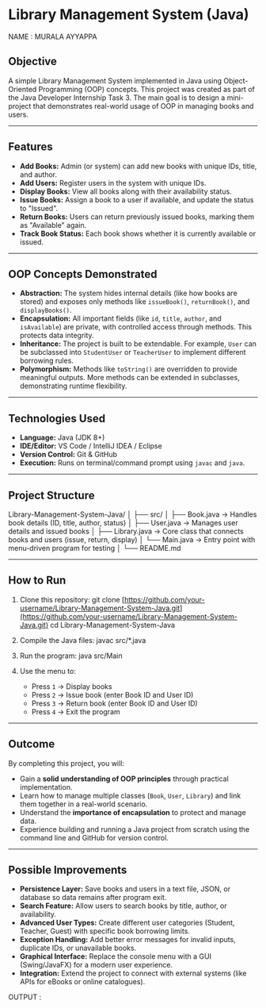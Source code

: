 # Library Management System (Java)

NAME : MURALA AYYAPPA

## Objective

A simple Library Management System implemented in Java using Object-Oriented Programming (OOP) concepts.
This project was created as part of the Java Developer Internship Task 3. The main goal is to design a mini-project that demonstrates real-world usage of OOP in managing books and users.

---

## Features

* **Add Books:** Admin (or system) can add new books with unique IDs, title, and author.
* **Add Users:** Register users in the system with unique IDs.
* **Display Books:** View all books along with their availability status.
* **Issue Books:** Assign a book to a user if available, and update the status to "Issued".
* **Return Books:** Users can return previously issued books, marking them as "Available" again.
* **Track Book Status:** Each book shows whether it is currently available or issued.

---

## OOP Concepts Demonstrated

* **Abstraction:** The system hides internal details (like how books are stored) and exposes only methods like `issueBook()`, `returnBook()`, and `displayBooks()`.
* **Encapsulation:** All important fields (like `id`, `title`, `author`, and `isAvailable`) are private, with controlled access through methods. This protects data integrity.
* **Inheritance:** The project is built to be extendable. For example, `User` can be subclassed into `StudentUser` or `TeacherUser` to implement different borrowing rules.
* **Polymorphism:** Methods like `toString()` are overridden to provide meaningful outputs. More methods can be extended in subclasses, demonstrating runtime flexibility.

---

## Technologies Used

* **Language:** Java (JDK 8+)
* **IDE/Editor:** VS Code / IntelliJ IDEA / Eclipse
* **Version Control:** Git & GitHub
* **Execution:** Runs on terminal/command prompt using `javac` and `java`.

---

## Project Structure

Library-Management-System-Java/
│
├── src/
│   ├── Book.java   → Handles book details (ID, title, author, status)
│   ├── User.java   → Manages user details and issued books
│   ├── Library.java → Core class that connects books and users (issue, return, display)
│   └── Main.java   → Entry point with menu-driven program for testing
│
└── README.md

---

## How to Run

1. Clone this repository:
   git clone [https://github.com/your-username/Library-Management-System-Java.git](https://github.com/your-username/Library-Management-System-Java.git)
   cd Library-Management-System-Java

2. Compile the Java files:
   javac src/*.java

3. Run the program:
   java src/Main

4. Use the menu to:

   * Press `1` → Display books
   * Press `2` → Issue book (enter Book ID and User ID)
   * Press `3` → Return book (enter Book ID and User ID)
   * Press `4` → Exit the program

---

## Outcome

By completing this project, you will:

* Gain a **solid understanding of OOP principles** through practical implementation.
* Learn how to manage multiple classes (`Book`, `User`, `Library`) and link them together in a real-world scenario.
* Understand the **importance of encapsulation** to protect and manage data.
* Experience building and running a Java project from scratch using the command line and GitHub for version control.

---

## Possible Improvements

* **Persistence Layer:** Save books and users in a text file, JSON, or database so data remains after program exit.
* **Search Feature:** Allow users to search books by title, author, or availability.
* **Advanced User Types:** Create different user categories (Student, Teacher, Guest) with specific book borrowing limits.
* **Exception Handling:** Add better error messages for invalid inputs, duplicate IDs, or unavailable books.
* **Graphical Interface:** Replace the console menu with a GUI (Swing/JavaFX) for a modern user experience.
* **Integration:** Extend the project to connect with external systems (like APIs for eBooks or online catalogues).

OUTPUT : 


